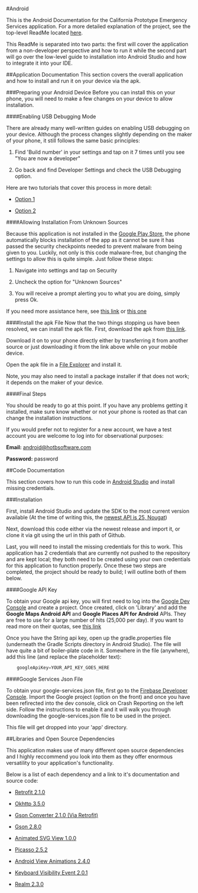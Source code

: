 #Android

This is the Android Documentation for the California Prototype Emergency Services application. For a more detailed explanation of the project, see the top-level ReadMe located <a href='https://github.com/HOTB-Software/CaliforniaPrototype/blob/master/README.md '>here</a>.

This ReadMe is separated into two parts: the first will cover the application from a non-developer perspective and how to run it while the second part will go over the low-level guide to installation into Android Studio and how to integrate it into your IDE. 

##Application Documentation
This section covers the overall application and how to install and run it on your device via the apk.

###Preparing your Android Device
Before you can install this on your phone, you will need to make a few changes on your device to allow installation. 

####Enabling USB Debugging Mode

There are already many well-written guides on enabling USB debugging on your device. Although the process changes slightly depending on the maker of your phone, it still follows the same basic principles:

   1. Find 'Build number' in your settings and tap on it 7 times until you see "You are now a developer"
	
   2. Go back and find Developer Settings and check the USB Debugging option. 

Here are two tutorials that cover this process in more detail:

 * <a href='https://www.howtogeek.com/129728/how-to-access-the-developer-options-menu-and-enable-usb-debugging-on-android-4.2/'>Option 1</a>   

 * <a href='http://www.phonearena.com/news/How-to-enable-USB-debugging-on-Android_id53909'>Option 2</a>
	
####Allowing Installation From Unknown Sources

Because this application is not installed in the <a href='https://play.google.com/store?hl=en'>Google Play Store</a>, the phone automatically blocks installation of the app as it cannot be sure it has passed the security checkpoints needed to prevent malware from being given to you. Luckily, not only is this code malware-free, but changing the settings to allow this is quite simple. Just follow these steps:

   1. Navigate into settings and tap on Security
	
   2. Uncheck the option for "Unknown Sources"
	
   3. You will receive a prompt alerting you to what you are doing, simply press Ok.
	
If you need more assistance here, see <a href='https://www.applivery.com/docs/troubleshooting/android-unknown-sources'>this link</a> or <a href='https://android.gadgethacks.com/how-to/android-basics-enable-unknown-sources-sideload-apps-0161947/'>this one</a> 

####Install the apk File
Now that the two things stopping us have been resolved, we can install the apk file. First, download the apk from <a href='https://s3-us-west-1.amazonaws.com/ca-prototype-hotb-assets/CaliforniaPrototype.apk'>this link</a>.

Download it on to your phone directly either by transferring it from another source or just downloading it from the link above while on your mobile device. 

Open the apk file in a <a href='http://www.tomsguide.com/us/pictures-story/518-best-android-file-managers.html#s3'>File Explorer</a> and install it. 

Note, you may also need to install a package installer if that does not work; it depends on the maker of your device. 

####Final Steps

You should be ready to go at this point. If you have any problems getting it installed, make sure know whether or not your phone is rooted as that can change the installation instructions. 

If you would prefer not to register for a new account, we have a test account you are welcome to log into for observational purposes:

<b>Email:</b> android@hotbsoftware.com

<b>Password:</b> password

##Code Documentation

This section covers how to run this code in <a href='https://developer.android.com/studio/index.html'>Android Studio</a> and install missing credentials.

###Installation

First, install Android Studio and update the SDK to the most current version available (At the time of writing this, the <a href='https://developer.android.com/about/versions/nougat/android-7.1.html'>newest API is 25, Nougat</a>)

Next, download this code either via the newest release and import it, or clone it via git using the url in this path of Github.

Last, you will need to install the missing credentials for this to work. This application has 2 credentials that are currently not pushed to the repository and are kept local; they both need to be created using your own credentials for this application to function properly. Once these two steps are completed, the project should be ready to build; I will outline both of them below.

####Google API Key

To obtain your Google api key, you will first need to log into the <a href='https://console.developers.google.com'>Google Dev Console</a> and create a project. 
Once created, click on 'Library' and add the <b>Google Maps Android API</b> and <b>Google Places API for Android</b> APIs. They are free to use for a large number of hits (25,000 per day). If you want to read more on their quotas, see <a href='https://developers.google.com/maps/faq'>this link</a>

Once you have the String api key, open up the gradle.properties file (underneath the Gradle Scripts directory in Android Studio). The file will have quite a bit of boiler-plate code in it. Somewhere in the file (anywhere), add this line (and replace the placeholder text):

```java
    googleApiKey=YOUR_API_KEY_GOES_HERE
```

####Google Services Json File

To obtain your google-services.json file, first go to the <a href='https://console.firebase.google.com'>Firebase Developer Console</a>. Import the Google project (option on the front) and once you have been refirected into the dev console, click on Crash Reporting on the left side. Follow the instructions to enable it and it will walk you through downloading the google-services.json file to be used in the project.

This file will get dropped into your 'app' directory.



##Libraries and Open Source Dependencies

This application makes use of many different open source dependencies and I highly reccommend you look into them as they offer enormous versatility to your application's functionality. 

Below is a list of each dependency and a link to it's documentation and source code:

* <a href='https://github.com/square/retrofit'>Retrofit 2.1.0</a>

* <a href='https://github.com/square/okhttp'>Okhttp 3.5.0</a>

* <a href='https://github.com/square/retrofit/tree/master/retrofit-converters/gson'>Gson Converter 2.1.0 (Via Retrofit)</a>

* <a href='https://github.com/google/gson'>Gson 2.8.0</a>

* <a href='https://github.com/jaredrummler/AnimatedSvgView'>Animated SVG View 1.0.0</a>

* <a href='https://github.com/square/picasso'>Picasso 2.5.2</a>

* <a href='https://github.com/daimajia/AndroidViewAnimations'>Android View Animations 2.4.0</a>

* <a href='https://github.com/yshrsmz/KeyboardVisibilityEvent'>Keyboard Visibility Event 2.0.1</a>

* <a href='https://github.com/realm/realm-java'>Realm 2.3.0</a>

	
	

